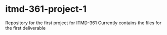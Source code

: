 # itmd-361-project-1

Repository for the first project for ITMD-361
Currently contains the files for the first deliverable
